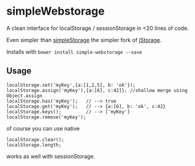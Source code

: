 simpleWebstorage
================

A clean interface for localStorage / sessionStorage in <20 lines of code.

Even simpler than [simpleStorage](https://github.com/andris9/simpleStorage) the simpler fork of [jStorage](https://github.com/andris9/jStorage).

Installs with `bower install simple-webstorage --save`


Usage
-----

    localStorage.set('myKey',{a:[1,2,5], b: 'ok'});
    localStorage.assign('myKey'),{a:[6], c:42]}; //shallow merge using Object.assign
    localStorage.has('myKey');   // --> true
    localStorage.get('myKey');   // --> {a:[6], b: 'ok', c:42}
    localStorage.keys();         // --> ['myKey']
    localStorage.remove('myKey');

of course you can use native

    localStorage.clear();
    localStorage.length;

works as well with sessionStorage.
